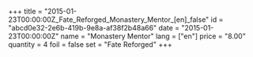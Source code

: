 +++
title = "2015-01-23T00:00:00Z_Fate_Reforged_Monastery_Mentor_[en]_false"
id = "abcd0e32-2e6b-419b-9e8a-af38f2b48a66"
date = "2015-01-23T00:00:00Z"
name = "Monastery Mentor"
lang = ["en"]
price = "8.00"
quantity = 4
foil = false
set = "Fate Reforged"
+++
